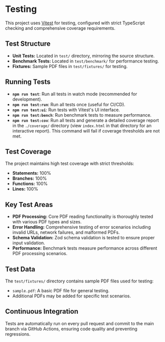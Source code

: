 # Testing

This project uses [Vitest](https://vitest.dev/) for testing, configured with strict TypeScript checking and comprehensive coverage requirements.

## Test Structure

- **Unit Tests:** Located in `test/` directory, mirroring the source structure.
- **Benchmark Tests:** Located in `test/benchmark/` for performance testing.
- **Fixtures:** Sample PDF files in `test/fixtures/` for testing.

## Running Tests

- **`npm run test`**: Run all tests in watch mode (recommended for development).
- **`npm run test:run`**: Run all tests once (useful for CI/CD).
- **`npm run test:ui`**: Run tests with Vitest's UI interface.
- **`npm run test:bench`**: Run benchmark tests to measure performance.
- **`npm run test:cov`**: Run all tests and generate a detailed coverage report in the `./coverage/` directory (view `index.html` in that directory for an interactive report). This command will fail if coverage thresholds are not met.

## Test Coverage

The project maintains high test coverage with strict thresholds:

- **Statements:** 100%
- **Branches:** 100%
- **Functions:** 100%
- **Lines:** 100%

## Key Test Areas

- **PDF Processing:** Core PDF reading functionality is thoroughly tested with various PDF types and sizes.
- **Error Handling:** Comprehensive testing of error scenarios including invalid URLs, network failures, and malformed PDFs.
- **Schema Validation:** Zod schema validation is tested to ensure proper input validation.
- **Performance:** Benchmark tests measure performance across different PDF processing scenarios.

## Test Data

The `test/fixtures/` directory contains sample PDF files used for testing:

- `sample.pdf`: A basic PDF file for general testing.
- Additional PDFs may be added for specific test scenarios.

## Continuous Integration

Tests are automatically run on every pull request and commit to the main branch via GitHub Actions, ensuring code quality and preventing regressions.
